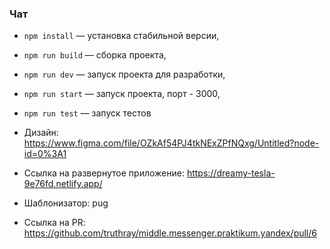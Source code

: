 ### Чат
- `npm install` — установка стабильной версии,
- `npm run build` — сборка проекта,
- `npm run dev` — запуск проекта для разработки,
- `npm run start` — запуск проекта, порт - 3000,
- `npm run test` — запуск тестов

- Дизайн: https://www.figma.com/file/OZkAf54PJ4tkNExZPfNQxg/Untitled?node-id=0%3A1
- Ссылка на развернутое приложение: https://dreamy-tesla-9e76fd.netlify.app/
- Шаблонизатор: pug
- Ссылка на PR: https://github.com/truthray/middle.messenger.praktikum.yandex/pull/6
